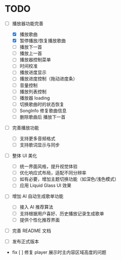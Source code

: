 # TODO

- [ ] 播放器功能完善
    - [x] 播放歌曲
    - [x] 暂停播放/恢复播放歌曲
    - [ ] 播放下一首
    - [ ] 播放上一首
    - [ ] 播放器控制菜单
    - [ ] 时间校准
    - [ ] 播放进度显示
    - [ ] 播放进度控制（拖动进度条）
    - [ ] 音量控制
    - [ ] 播放列表控制
    - [ ] 播放器 loading
    - [ ] 切换歌曲时的状态恢复
    - [ ] SongInfo 修复歌曲信息
    - [ ] 删除歌曲后 播放下一首
- [ ] 完善播放功能
    - [ ] 支持更多音频格式
    - [ ] 支持歌词显示与同步
- [ ] 整体 UI 美化
    - [ ] 统一界面风格，提升视觉体验
    - [ ] 优化响应式布局，适配不同分辨率
    - [ ] 如有必要，增加主题切换功能（如深色/浅色模式）
    - [ ] 应用 Liquid Glass UI 效果
- [ ] 增加 AI 自动生成歌单功能
    - [ ] 接入 AI 推荐算法
    - [ ] 支持根据用户喜好、历史播放记录生成歌单
    - [ ] 提供个性化推荐界面
- [ ] 完善 README 文档
- [ ] 发布正式版本 


- fix
  [ ] 修复 player 展示时主内容区域高度的问题
